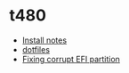 # t480

* [Install notes](./Install_notes.md)
* [dotfiles](./dots)
* [Fixing corrupt EFI partition](./EFI_corrupt.md)
